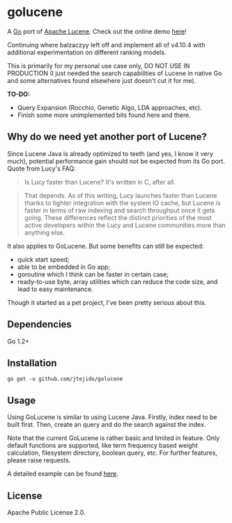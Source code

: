 golucene
========

A [Go](http://golang.org) port of [Apache Lucene](http://lucene.apache.org). Check out the online demo [here](http://hamlet.zhouyiyan.cn/)!

Continuing where balzaczyy left off and implement all of v4.10.4 with additional experimentation on different ranking models.

This is primarily for my personal use case only, DO NOT USE IN PRODUCTION (I just needed the search capabilities of Lucene in native Go and some alternatives found elsewhere just doesn't cut it for me). 


**TO-DO:**
- Query Expansion (Rocchio, Genetic Algo, LDA approaches, etc).
- Finish some more unimplemented bits found here and there.


Why do we need yet another port of Lucene?
------------------------------------------

Since Lucene Java is already optimized to teeth (and yes, I know it very much), potential performance gain should not be expected from its Go port. Quote from Lucy's FAQ:

>Is Lucy faster than Lucene? It's written in C, after all.

>That depends. As of this writing, Lucy launches faster than Lucene thanks to tighter integration with the system IO cache, but Lucene is faster in terms of raw indexing and search throughput once it gets going. These differences reflect the distinct priorities of the most active developers within the Lucy and Lucene communities more than anything else.

It also applies to GoLucene. But some benefits can still be expected:
- quick start speed;
- able to be embedded in Go app;
- goroutine which I think can be faster in certain case;
- ready-to-use byte, array utilities which can reduce the code size, and lead to easy maintenance.

Though it started as a pet project, I've been pretty serious about this.

Dependencies
------------
Go 1.2+

Installation
------------

	go get -u github.com/jtejido/golucene

Usage
-----

Using GoLucene is similar to using Lucene Java. Firstly, index need
to be built first. Then, create an query and do the search against
the index.

Note that the current GoLucene is rather basic and limited in feature.
Only default functions are supported, like term frequency based
weight calculation, filesystem directory, boolean query, etc. For
further features, please raise requests.

A detailed example can be found [here](gl.go).

License
-------
Apache Public License 2.0.
